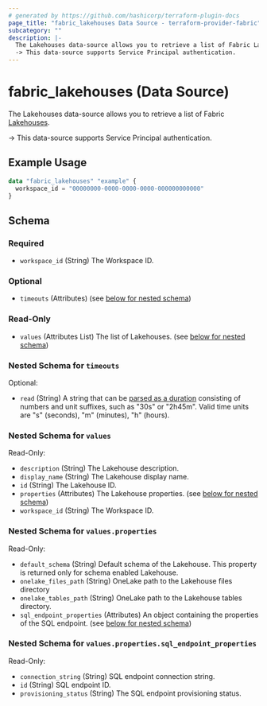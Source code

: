 ```yaml
---
# generated by https://github.com/hashicorp/terraform-plugin-docs
page_title: "fabric_lakehouses Data Source - terraform-provider-fabric"
subcategory: ""
description: |-
  The Lakehouses data-source allows you to retrieve a list of Fabric Lakehouses https://learn.microsoft.com/training/modules/get-started-lakehouses.
  -> This data-source supports Service Principal authentication.
---
```


# fabric_lakehouses (Data Source)

The Lakehouses data-source allows you to retrieve a list of Fabric [Lakehouses](https://learn.microsoft.com/training/modules/get-started-lakehouses).

-> This data-source supports Service Principal authentication.

## Example Usage

```terraform
data "fabric_lakehouses" "example" {
  workspace_id = "00000000-0000-0000-0000-000000000000"
}
```

<!-- schema generated by tfplugindocs -->
## Schema

### Required

- `workspace_id` (String) The Workspace ID.

### Optional

- `timeouts` (Attributes) (see [below for nested schema](#nestedatt--timeouts))

### Read-Only

- `values` (Attributes List) The list of Lakehouses. (see [below for nested schema](#nestedatt--values))

<a id="nestedatt--timeouts"></a>

### Nested Schema for `timeouts`

Optional:

- `read` (String) A string that can be [parsed as a duration](https://pkg.go.dev/time#ParseDuration) consisting of numbers and unit suffixes, such as "30s" or "2h45m". Valid time units are "s" (seconds), "m" (minutes), "h" (hours).

<a id="nestedatt--values"></a>

### Nested Schema for `values`

Read-Only:

- `description` (String) The Lakehouse description.
- `display_name` (String) The Lakehouse display name.
- `id` (String) The Lakehouse ID.
- `properties` (Attributes) The Lakehouse properties. (see [below for nested schema](#nestedatt--values--properties))
- `workspace_id` (String) The Workspace ID.

<a id="nestedatt--values--properties"></a>

### Nested Schema for `values.properties`

Read-Only:

- `default_schema` (String) Default schema of the Lakehouse. This property is returned only for schema enabled Lakehouse.
- `onelake_files_path` (String) OneLake path to the Lakehouse files directory
- `onelake_tables_path` (String) OneLake path to the Lakehouse tables directory.
- `sql_endpoint_properties` (Attributes) An object containing the properties of the SQL endpoint. (see [below for nested schema](#nestedatt--values--properties--sql_endpoint_properties))

<a id="nestedatt--values--properties--sql_endpoint_properties"></a>

### Nested Schema for `values.properties.sql_endpoint_properties`

Read-Only:

- `connection_string` (String) SQL endpoint connection string.
- `id` (String) SQL endpoint ID.
- `provisioning_status` (String) The SQL endpoint provisioning status.
